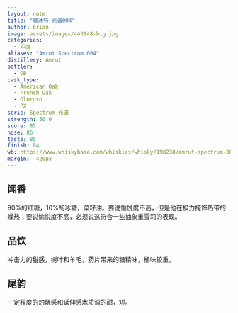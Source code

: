 ```yaml
---
layout: note
title: "雅沐特 光谱004"
author: brian
image: assets/images/443848-big.jpg
categories:
  - 印度
aliases: "Amrut Spectrum 004"
distillery: Amrut
bottler:
  - OB
cask_type:
  - American Oak
  - French Oak
  - Oloroso
  - PX
serie: Spectrum 光谱
strength: 50.0
score: 85
nose: 86
taste: 85
finish: 84
wb: https://www.whiskybase.com/whiskies/whisky/198238/amrut-spectrum-004
margin: -420px
---
```


## 闻香
90%的红糖，10%的冰糖，菜籽油。要说愉悦度不高，但是他在极力掩饰热带的燥热；要说愉悦度不高，必须说这符合一些抽象重雪莉的表现。

## 品饮
冲击力的甜感，树叶和羊毛，药片带来的糖精味，桶味较重。

## 尾韵
一定程度的灼烧感和延伸感木质调的甜，短。
